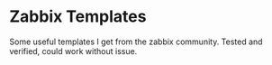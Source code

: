 # Zabbix Templates

Some useful templates I get from the zabbix community. Tested and verified, could work without issue.

